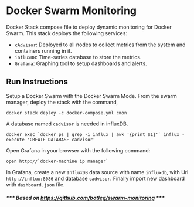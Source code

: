 Docker Swarm Monitoring
===

Docker Stack compose file to deploy dynamic monitoring for Docker Swarm. This stack deploys the following services:

* `cAdvisor`: Deployed to all nodes to collect metrics from the system and containers running in it.
* `influxDB`: Time-series database to store the metrics.
* `Grafana`: Graphing tool to setup dashboards and alerts.

Run Instructions
---
Setup a Docker Swarm with the Docker Swarm Mode. From the swarm manager, deploy the stack with the command,
```
docker stack deploy -c docker-compose.yml cmon
```

A database named `cadvisor` is needed in influxDB.
```
docker exec `docker ps | grep -i influx | awk '{print $1}'` influx -execute 'CREATE DATABASE cadvisor' 
```

Open Grafana in your browser with the following command:
```
open http://`docker-machine ip manager`
```

In Grafana, create a new `InfluxDB` data source with name `influxdb`, with Url `http://influx:8086` and database `cadvisor`. Finally import new dashboard with `dashboard.json` file.


##### *** Based on https://github.com/botleg/swarm-monitoring ***